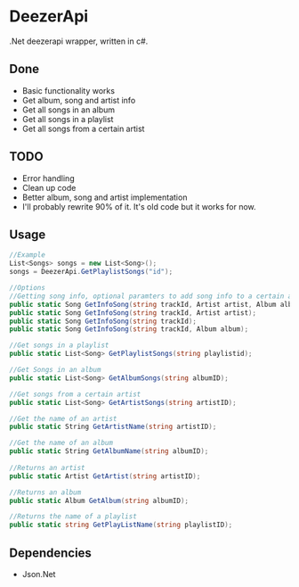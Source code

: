 # DeezerApi
.Net deezerapi wrapper, written in c#.

## Done
- Basic functionality works
- Get album, song and artist info
- Get all songs in an album
- Get all songs in a playlist
- Get all songs from a certain artist

## TODO
- Error handling
- Clean up code
- Better album, song and artist implementation
- I'll probably rewrite 90% of it. It's old code but it works for now.

## Usage
```C#
//Example
List<Songs> songs = new List<Song>();
songs = DeezerApi.GetPlaylistSongs("id");
```

```C#
//Options
//Getting song info, optional paramters to add song info to a certain artist and/or album
public static Song GetInfoSong(string trackId, Artist artist, Album album);
public static Song GetInfoSong(string trackId, Artist artist);
public static Song GetInfoSong(string trackId);
public static Song GetInfoSong(string trackId, Album album);

//Get songs in a playlist
public static List<Song> GetPlaylistSongs(string playlistid);

//Get Songs in an album
public static List<Song> GetAlbumSongs(string albumID);

//Get songs from a certain artist
public static List<Song> GetArtistSongs(string artistID);

//Get the name of an artist
public static String GetArtistName(string artistID);

//Get the name of an album
public static String GetAlbumName(string albumID);
	
//Returns an artist
public static Artist GetArtist(string artistID);

//Returns an album
public static Album GetAlbum(string albumID);

//Returns the name of a playlist
public static string GetPlayListName(string playlistID);
```

## Dependencies
- Json.Net
